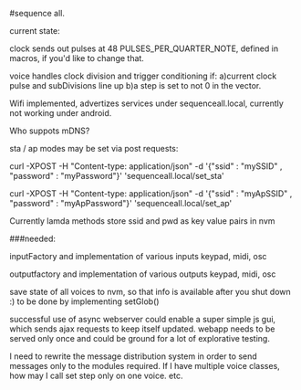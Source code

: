 #sequence all.

current state:

clock sends out pulses at 48 PULSES_PER_QUARTER_NOTE, defined in macros, if you'd like to change that.

voice handles clock division and trigger conditioning if:
a)current clock pulse and subDivisions line up
b)a step is set to not 0 in the vector.


Wifi implemented, advertizes services under sequenceall.local, currently not working under android.

Who suppots mDNS?

sta / ap modes may be set via post requests:

curl -XPOST -H "Content-type: application/json" -d '{"ssid" : "mySSID" , "password" : "myPassword"}' 'sequenceall.local/set_sta'

curl -XPOST -H "Content-type: application/json" -d '{"ssid" : "myApSSID" , "password" : "myApPassword"}' 'sequenceall.local/set_ap'

Currently lamda methods store ssid and pwd as key value pairs in nvm

###needed:

inputFactory
and implementation of various inputs keypad, midi, osc

outputfactory
and implementation of various outputs keypad, midi, osc

save state of all voices to nvm, so that info is available after you shut down :)
to be done by implementing setGlob()


successful use of async webserver could enable a super simple js gui, which sends ajax requests to keep itself updated.
webapp needs to be served only once and could be ground for a lot of explorative testing.

I need to rewrite the message distribution system in order to send messages only to the modules required.
If I have multiple voice classes, how may I call set step only on one voice. etc.

